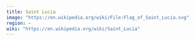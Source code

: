 ```yaml
---
title: Saint Lucia
image: "https://en.wikipedia.org/wiki/File:Flag_of_Saint_Lucia.svg"
region: ~
wiki: "https://en.wikipedia.org/wiki/Saint_Lucia"
---
```

